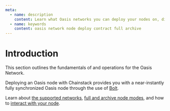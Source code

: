 ```yaml
---
meta:
  - name: description
    content: Learn what Oasis networks you can deploy your nodes on, difference between full and archive nodes, and how to connect to your Oasis node.
  - name: keywords
    content: oasis network node deploy contract full archive
---
```


# Introduction

This section outlines the fundamentals of and operations for the Oasis Network.

Deploying an Oasis node with Chainstack provides you with a near-instantly fully synchronized Oasis node through the use of [Bolt](/glossary/bolt).

Learn about [the supported networks](/operations/oasis/networks), [full and archive node modes](/operations/oasis/modes), and how to [interact with your node](/operations/oasis/tools).
